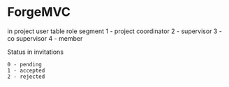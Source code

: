 # ForgeMVC
in project user table
    role segment
    1 - project coordinator
    2 - supervisor
    3 - co supervisor
    4 - member

Status in invitations 

    0 - pending
    1 - accepted
    2 - rejected